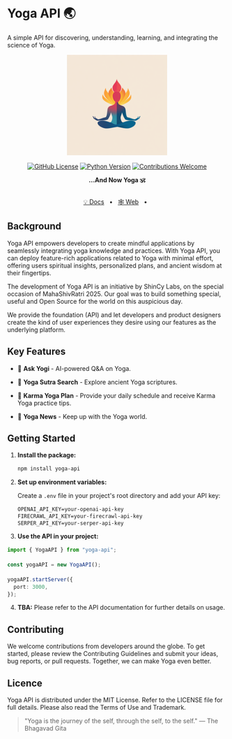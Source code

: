 # Yoga API 🌏

A simple API for discovering, understanding, learning, and integrating the science of Yoga. 


<p align="center"><img src="./assets/yoga_api_logo.png" width="230" alt="Khoj Logo"></p>

<div align="center">

[![GitHub License](https://img.shields.io/badge/license-MIT-blue)](#license)
[![Python Version](https://img.shields.io/badge/typescript-5.7.3%2B-blue)](https://www.python.org/)
[![Contributions Welcome](https://img.shields.io/badge/contributions-welcome-brightgreen)](#contributors)

</div>

<div align="center">
<b>...And Now Yoga 🕉️</b>
</div>

<br />

<div align="center">

[💡 Docs](https://github.com/AdiPat/yoga-api)
<span>&nbsp;&nbsp;•&nbsp;&nbsp;</span>
[🕸️ Web](https://github.com/AdiPat/yoga-api)
<span>&nbsp;&nbsp;•&nbsp;&nbsp;</span>

</div>

## Background 

Yoga API empowers developers to create mindful applications by seamlessly integrating yoga knowledge and practices. With Yoga API, you can deploy feature-rich applications related to Yoga with minimal effort, offering users spiritual insights, personalized plans, and ancient wisdom at their fingertips. 

The development of Yoga API is an initiative by ShinCy Labs, on the special occasion of MahaShivRatri 2025. Our goal was to build something special, useful and Open Source for the world on this auspicious day. 

We provide the foundation (API) and let developers and product designers create the kind of user experiences they desire using our features as the underlying platform.


## Key Features

- 🌟 **Ask Yogi** - AI-powered Q&A on Yoga.

- 📖 **Yoga Sutra Search** - Explore ancient Yoga scriptures.

- 📅 **Karma Yoga Plan** - Provide your daily schedule and receive Karma Yoga practice tips.

- 📰 **Yoga News** - Keep up with the Yoga world.

## Getting Started

1. **Install the package:**

   ```bash
   npm install yoga-api
   ```

2. **Set up environment variables:**

   Create a `.env` file in your project's root directory and add your API key:

   ```plaintext
   OPENAI_API_KEY=your-openai-api-key
   FIRECRAWL_API_KEY=your-firecrawl-api-key
   SERPER_API_KEY=your-serper-api-key
   ```

3. **Use the API in your project:**

```typescript
import { YogaAPI } from "yoga-api";

const yogaAPI = new YogaAPI();

yogaAPI.startServer({
  port: 3000,
});
```

4. **TBA:** Please refer to the API documentation for further details on usage.

## Contributing

We welcome contributions from developers around the globe. To get started, please review the Contributing Guidelines and submit your ideas, bug reports, or pull requests. Together, we can make Yoga even better.

## Licence

Yoga API is distributed under the MIT License. Refer to the LICENSE file for full details. Please also read the Terms of Use and Trademark.

> "Yoga is the journey of the self, through the self, to the self." — The Bhagavad Gita


